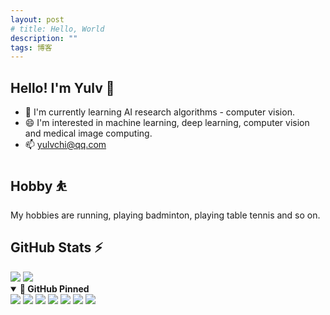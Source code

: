 ```yaml
---
layout: post
# title: Hello, World
description: ""
tags: 博客
---
```


## Hello! I'm Yulv 👋

- 🌱 I'm currently learning AI research algorithms - computer vision.
- 😄 I'm interested in machine learning, deep learning, computer vision and medical image computing.
- 📫 yulvchi@qq.com

## Hobby ⛹

My hobbies are running, playing badminton, playing table tennis and so on.

## GitHub Stats ⚡

<img src="https://github-readme-stats.vercel.app/api?username=Yulv-git&show_icons=true&include_all_commits=true&count_private=true&hide_border=true" />

<img src="https://github-readme-stats.vercel.app/api/top-langs/?username=Yulv-git&show_icons=true&hide_border=true&layout=compact&langs_count=12" />

<details open>
    <summary><b>🔭 GitHub Pinned</b></summary>
    <img src="https://github-readme-stats.vercel.app/api/pin/?username=Yulv-git&repo=Awesome-Ultrasound-Standard-Plane-Detection" />
    <img src="https://github-readme-stats.vercel.app/api/pin/?username=Yulv-git&repo=Model_Inference_Deployment" />
    <img src="https://github-readme-stats.vercel.app/api/pin/?username=Yulv-git&repo=Campus_network_OM_WAL" />
    <img src="https://github-readme-stats.vercel.app/api/pin/?username=Yulv-git&repo=Correlation_and_Agreement_Analysis" />
    <img src="https://github-readme-stats.vercel.app/api/pin/?username=Yulv-git&repo=Search-for-Typos" />
    <img src="https://github-readme-stats.vercel.app/api/pin/?username=Yulv-git&repo=Master-Thesis-LaTeX-Template-of-SZU" />
    <img src="https://github-readme-stats.vercel.app/api/pin/?username=Yulv-git&repo=Jekyll-Pages" />
</details>

